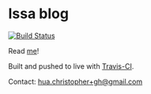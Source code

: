 # Issa blog

[![Build Status](https://travis-ci.org/stillmatic/stillmatic.github.io?branch=master)](https://travis-ci.org/stillmatic/stillmatic.github.io)

Read [me](https://stillmatic.github.io/)!

Built and pushed to live with [Travis-CI](https://travis-ci.org/stillmatic/stillmatic.github.io).

Contact: hua.christopher+gh@gmail.com